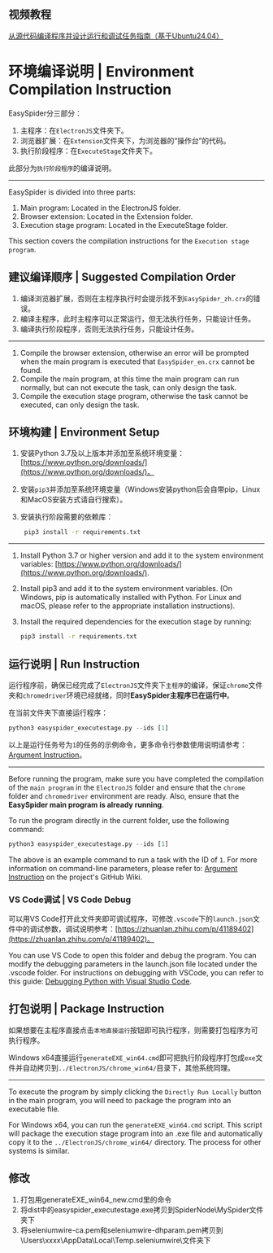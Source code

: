 ## 视频教程

[从源代码编译程序并设计运行和调试任务指南（基于Ubuntu24.04）](https://www.bilibili.com/video/BV1VE421P7yj/)

# 环境编译说明 | Environment Compilation Instruction

EasySpider分三部分：

1. 主程序：在`ElectronJS`文件夹下。
2. 浏览器扩展：在`Extension`文件夹下，为浏览器的“操作台”的代码。
3. 执行阶段程序：在`ExecuteStage`文件夹下。

此部分为`执行阶段程序`的编译说明。

-----

EasySpider is divided into three parts:

1. Main program: Located in the ElectronJS folder.
2. Browser extension: Located in the Extension folder.
3. Execution stage program: Located in the ExecuteStage folder.

This section covers the compilation instructions for the `Execution stage program`.

## 建议编译顺序 | Suggested Compilation Order

1. 编译浏览器扩展，否则在主程序执行时会提示找不到`EasySpider_zh.crx`的错误。
2. 编译主程序，此时主程序可以正常运行，但无法执行任务，只能设计任务。
3. 编译执行阶段程序，否则无法执行任务，只能设计任务。

-----

1. Compile the browser extension, otherwise an error will be prompted when the main program is executed that `EasySpider_en.crx` cannot be found.
2. Compile the main program, at this time the main program can run normally, but can not execute the task, can only design the task.
3. Compile the execution stage program, otherwise the task cannot be executed, can only design the task.


## 环境构建 | Environment Setup

1. 安装Python 3.7及以上版本并添加至系统环境变量：[https://www.python.org/downloads/](https://www.python.org/downloads/)。
2. 安装`pip3`并添加至系统环境变量（Windows安装python后会自带pip，Linux和MacOS安装方式请自行搜索）。
3. 安装执行阶段需要的依赖库：

   ```sh
    pip3 install -r requirements.txt
   ```

-----

1. Install Python 3.7 or higher version and add it to the system environment variables: [https://www.python.org/downloads/](https://www.python.org/downloads/).
2. Install pip3 and add it to the system environment variables. (On Windows, pip is automatically installed with Python. For Linux and macOS, please refer to the appropriate installation instructions).
3. Install the required dependencies for the execution stage by running:

    ```sh
    pip3 install -r requirements.txt
    ```

## 运行说明 | Run Instruction

运行程序前，确保已经完成了`ElectronJS`文件夹下`主程序`的编译，保证`chrome`文件夹和`chromedriver`环境已经就绪，同时**EasySpider主程序已在运行中**。

在当前文件夹下直接运行程序：

```Python
python3 easyspider_executestage.py --ids [1]
```

以上是运行任务号为`1`的任务的示例命令，更多命令行参数使用说明请参考：[Argument Instruction](https://github.com/NaiboWang/EasySpider/wiki/Argument-Instruction)。

-----

Before running the program, make sure you have completed the compilation of the `main program` in the `ElectronJS` folder and ensure that the `chrome` folder and `chromedriver` environment are ready. Also, ensure that the **EasySpider main program is already running**.

To run the program directly in the current folder, use the following command:

```Python
python3 easyspider_executestage.py --ids [1]
```

The above is an example command to run a task with the ID of `1`. For more information on command-line parameters, please refer to: [Argument Instruction](https://github.com/NaiboWang/EasySpider/wiki/Argument-Instruction) on the project's GitHub Wiki.

### VS Code调试 | VS Code Debug

可以用VS Code打开此文件夹即可调试程序，可修改`.vscode`下的`launch.json`文件中的调试参数，调试说明参考：[https://zhuanlan.zhihu.com/p/41189402](https://zhuanlan.zhihu.com/p/41189402)。

You can use VS Code to open this folder and debug the program. You can modify the debugging parameters in the launch.json file located under the .vscode folder. For instructions on debugging with VSCode, you can refer to this guide: [Debugging Python with Visual Studio Code](https://code.visualstudio.com/docs/python/debugging).

## 打包说明 | Package Instruction

如果想要在主程序直接点击`本地直接运行`按钮即可执行程序，则需要打包程序为可执行程序。

Windows x64直接运行`generateEXE_win64.cmd`即可把执行阶段程序打包成`exe`文件并自动拷贝到`../ElectronJS/chrome_win64/`目录下，其他系统同理。

-----

To execute the program by simply clicking the `Directly Run Locally` button in the main program, you will need to package the program into an executable file.

For Windows x64, you can run the `generateEXE_win64.cmd` script. This script will package the execution stage program into an .exe file and automatically copy it to the `../ElectronJS/chrome_win64/` directory. The process for other systems is similar.


## 修改
1. 打包用generateEXE_win64_new.cmd里的命令
2. 将dist中的easyspider_executestage.exe拷贝到SpiderNode\MySpider文件夹下
3. 将seleniumwire-ca.pem和seleniumwire-dhparam.pem拷贝到\Users\xxxx\AppData\Local\Temp\.seleniumwire\文件夹下